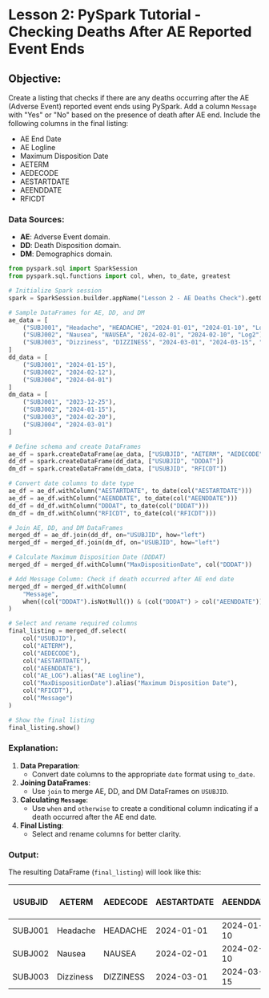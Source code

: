 # Lesson 2: PySpark Tutorial - Checking Deaths After AE Reported Event Ends

## Objective:
Create a listing that checks if there are any deaths occurring after the AE (Adverse Event) reported event ends using PySpark. Add a column `Message` with "Yes" or "No" based on the presence of death after AE end. Include the following columns in the final listing:

- AE End Date
- AE Logline
- Maximum Disposition Date
- AETERM
- AEDECODE
- AESTARTDATE
- AEENDDATE
- RFICDT

### Data Sources:
- **AE**: Adverse Event domain.
- **DD**: Death Disposition domain.
- **DM**: Demographics domain.

```python
from pyspark.sql import SparkSession
from pyspark.sql.functions import col, when, to_date, greatest

# Initialize Spark session
spark = SparkSession.builder.appName("Lesson 2 - AE Deaths Check").getOrCreate()

# Sample DataFrames for AE, DD, and DM
ae_data = [
    ("SUBJ001", "Headache", "HEADACHE", "2024-01-01", "2024-01-10", "Log1"),
    ("SUBJ002", "Nausea", "NAUSEA", "2024-02-01", "2024-02-10", "Log2"),
    ("SUBJ003", "Dizziness", "DIZZINESS", "2024-03-01", "2024-03-15", "Log3")
]
dd_data = [
    ("SUBJ001", "2024-01-15"),
    ("SUBJ002", "2024-02-12"),
    ("SUBJ004", "2024-04-01")
]
dm_data = [
    ("SUBJ001", "2023-12-25"),
    ("SUBJ002", "2024-01-15"),
    ("SUBJ003", "2024-02-20"),
    ("SUBJ004", "2024-03-01")
]

# Define schema and create DataFrames
ae_df = spark.createDataFrame(ae_data, ["USUBJID", "AETERM", "AEDECODE", "AESTARTDATE", "AEENDDATE", "AE_LOG"])
dd_df = spark.createDataFrame(dd_data, ["USUBJID", "DDDAT"])
dm_df = spark.createDataFrame(dm_data, ["USUBJID", "RFICDT"])

# Convert date columns to date type
ae_df = ae_df.withColumn("AESTARTDATE", to_date(col("AESTARTDATE")))
ae_df = ae_df.withColumn("AEENDDATE", to_date(col("AEENDDATE")))
dd_df = dd_df.withColumn("DDDAT", to_date(col("DDDAT")))
dm_df = dm_df.withColumn("RFICDT", to_date(col("RFICDT")))

# Join AE, DD, and DM DataFrames
merged_df = ae_df.join(dd_df, on="USUBJID", how="left")
merged_df = merged_df.join(dm_df, on="USUBJID", how="left")

# Calculate Maximum Disposition Date (DDDAT)
merged_df = merged_df.withColumn("MaxDispositionDate", col("DDDAT"))

# Add Message Column: Check if death occurred after AE end date
merged_df = merged_df.withColumn(
    "Message",
    when((col("DDDAT").isNotNull()) & (col("DDDAT") > col("AEENDDATE")), "Yes").otherwise("No")
)

# Select and rename required columns
final_listing = merged_df.select(
    col("USUBJID"),
    col("AETERM"),
    col("AEDECODE"),
    col("AESTARTDATE"),
    col("AEENDDATE"),
    col("AE_LOG").alias("AE Logline"),
    col("MaxDispositionDate").alias("Maximum Disposition Date"),
    col("RFICDT"),
    col("Message")
)

# Show the final listing
final_listing.show()
```

### Explanation:
1. **Data Preparation**:
   - Convert date columns to the appropriate `date` format using `to_date`.
2. **Joining DataFrames**:
   - Use `join` to merge AE, DD, and DM DataFrames on `USUBJID`.
3. **Calculating `Message`**:
   - Use `when` and `otherwise` to create a conditional column indicating if a death occurred after the AE end date.
4. **Final Listing**:
   - Select and rename columns for better clarity.

### Output:
The resulting DataFrame (`final_listing`) will look like this:

| USUBJID  | AETERM     | AEDECODE   | AESTARTDATE | AEENDDATE   | AE Logline | Maximum Disposition Date | RFICDT     | Message |
|----------|------------|------------|-------------|-------------|------------|---------------------------|------------|---------|
| SUBJ001  | Headache   | HEADACHE   | 2024-01-01  | 2024-01-10  | Log1       | 2024-01-15                | 2023-12-25 | Yes     |
| SUBJ002  | Nausea     | NAUSEA     | 2024-02-01  | 2024-02-10  | Log2       | 2024-02-12                | 2024-01-15 | Yes     |
| SUBJ003  | Dizziness  | DIZZINESS  | 2024-03-01  | 2024-03-15  | Log3       | null                      | 2024-02-20 | No      |
